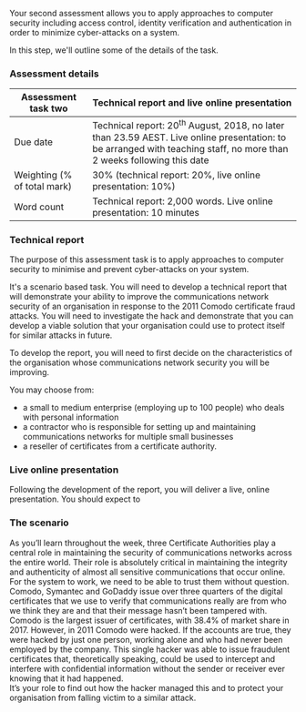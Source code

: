 Your second assessment allows you to apply approaches to computer security including access control, identity verification and authentication in order to minimize cyber-attacks on a system. 

In this step, we'll outline some of the details of the task.

### Assessment details

| Assessment task two | Technical report and live online presentation |
|--|--|
| Due date | Technical report: 20<sup>th</sup> August, 2018, no later than 23.59 AEST.  Live online presentation: to be arranged with teaching staff, no more than 2 weeks following this date |
| Weighting (% of total mark) | 30% (technical report: 20%, live online presentation: 10%) |
| Word count | Technical report: 2,000 words.  Live online presentation: 10 minutes |

### Technical report

The purpose of this assessment task is to apply approaches to computer security to minimise and prevent cyber-attacks on your system.

It's a scenario based task.  You will need to develop a technical report that will demonstrate your ability to improve the communications network security of an organisation in response to the 2011 Comodo certificate fraud attacks.  You will need to investigate the hack and demonstrate that you can develop a viable solution that your organisation could use to protect itself for similar attacks in future.

To develop the report, you will need to first decide on the characteristics of the organisation whose communications network security you will be improving.

You may choose from:

* a small to medium enterprise (employing up to 100 people) who deals with personal information
* a contractor who is responsible for setting up and maintaining communications networks for multiple small businesses
* a reseller of certificates from a certificate authority.

### Live online presentation

Following the development of the report, you will deliver a live, online presentation.  You should expect to 


### The scenario

As you’ll learn throughout the week, three Certificate Authorities play a central role in maintaining the security of communications networks across the entire world.   Their role is absolutely critical in maintaining the integrity and authenticity of almost all sensitive communications that occur online.  For the system to work, we need to be able to trust them without question.
Comodo, Symantec and GoDaddy issue over three quarters of the digital certificates that we use to verify that communications really are from who we think they are and that their message hasn’t been tampered with.  Comodo is the largest issuer of certificates, with 38.4% of market share in 2017.
However, in 2011 Comodo were hacked.  If the accounts are true, they were hacked by just one person, working alone and who had never been employed by the company.  This single hacker was able to issue fraudulent certificates that, theoretically speaking, could be used to intercept and interfere with confidential information without the sender or receiver ever knowing that it had happened.      
It’s your role to find out how the hacker managed this and to protect your organisation from falling victim to a similar attack.
